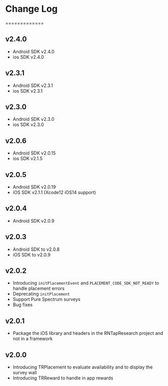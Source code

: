 # Change Log
=============
## v2.4.0
* Android SDK v2.4.0
* ios SDK v2.4.0

## v2.3.1
* Android SDK v2.3.1
* ios SDK v2.3.1

## v2.3.0
* Android SDK v2.3.0
* ios SDK v2.3.0

## v2.0.6
* Android SDK v2.0.15
* ios SDK v2.1.5

## v2.0.5
* Android SDK v2.0.19
* iOS SDK v2.1.1 (Xcode12 iOS14 support)

## v2.0.4
* Android SDK v2.0.9

## v2.0.3
* Android SDK to v2.0.8
* iOS SDK to v2.0.9

## v2.0.2
* Introducing `initPlacementEvent` and `PLACEMENT_CODE_SDK_NOT_READY` to handle placement errors
* Deprecating `initPlacement`
* Support Pure Spectrum surveys
* Bug fixes

## v2.0.1
* Package the iOS library and headers in the RNTapResearch project and not in a framework  

## v2.0.0
* Introducing TRPlacement to evaluate availability and to display the survey wall
* Introducing TRReward to handle in app rewards
